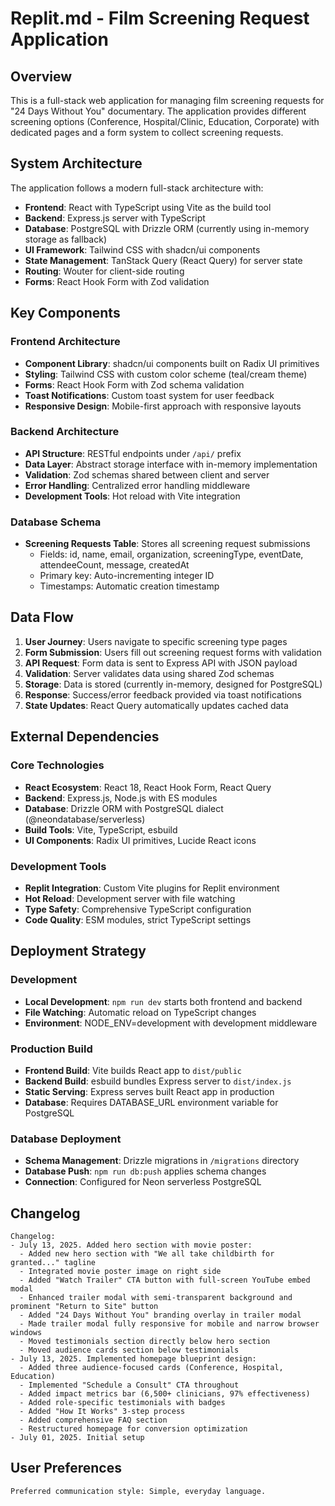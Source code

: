 # Replit.md - Film Screening Request Application

## Overview

This is a full-stack web application for managing film screening requests for "24 Days Without You" documentary. The application provides different screening options (Conference, Hospital/Clinic, Education, Corporate) with dedicated pages and a form system to collect screening requests.

## System Architecture

The application follows a modern full-stack architecture with:

- **Frontend**: React with TypeScript using Vite as the build tool
- **Backend**: Express.js server with TypeScript
- **Database**: PostgreSQL with Drizzle ORM (currently using in-memory storage as fallback)
- **UI Framework**: Tailwind CSS with shadcn/ui components
- **State Management**: TanStack Query (React Query) for server state
- **Routing**: Wouter for client-side routing
- **Forms**: React Hook Form with Zod validation

## Key Components

### Frontend Architecture
- **Component Library**: shadcn/ui components built on Radix UI primitives
- **Styling**: Tailwind CSS with custom color scheme (teal/cream theme)
- **Forms**: React Hook Form with Zod schema validation
- **Toast Notifications**: Custom toast system for user feedback
- **Responsive Design**: Mobile-first approach with responsive layouts

### Backend Architecture
- **API Structure**: RESTful endpoints under `/api/` prefix
- **Data Layer**: Abstract storage interface with in-memory implementation
- **Validation**: Zod schemas shared between client and server
- **Error Handling**: Centralized error handling middleware
- **Development Tools**: Hot reload with Vite integration

### Database Schema
- **Screening Requests Table**: Stores all screening request submissions
  - Fields: id, name, email, organization, screeningType, eventDate, attendeeCount, message, createdAt
  - Primary key: Auto-incrementing integer ID
  - Timestamps: Automatic creation timestamp

## Data Flow

1. **User Journey**: Users navigate to specific screening type pages
2. **Form Submission**: Users fill out screening request forms with validation
3. **API Request**: Form data is sent to Express API with JSON payload
4. **Validation**: Server validates data using shared Zod schemas
5. **Storage**: Data is stored (currently in-memory, designed for PostgreSQL)
6. **Response**: Success/error feedback provided via toast notifications
7. **State Updates**: React Query automatically updates cached data

## External Dependencies

### Core Technologies
- **React Ecosystem**: React 18, React Hook Form, React Query
- **Backend**: Express.js, Node.js with ES modules
- **Database**: Drizzle ORM with PostgreSQL dialect (@neondatabase/serverless)
- **Build Tools**: Vite, TypeScript, esbuild
- **UI Components**: Radix UI primitives, Lucide React icons

### Development Tools
- **Replit Integration**: Custom Vite plugins for Replit environment
- **Hot Reload**: Development server with file watching
- **Type Safety**: Comprehensive TypeScript configuration
- **Code Quality**: ESM modules, strict TypeScript settings

## Deployment Strategy

### Development
- **Local Development**: `npm run dev` starts both frontend and backend
- **File Watching**: Automatic reload on TypeScript changes
- **Environment**: NODE_ENV=development with development middleware

### Production Build
- **Frontend Build**: Vite builds React app to `dist/public`
- **Backend Build**: esbuild bundles Express server to `dist/index.js`
- **Static Serving**: Express serves built React app in production
- **Database**: Requires DATABASE_URL environment variable for PostgreSQL

### Database Deployment
- **Schema Management**: Drizzle migrations in `/migrations` directory
- **Database Push**: `npm run db:push` applies schema changes
- **Connection**: Configured for Neon serverless PostgreSQL

## Changelog

```
Changelog:
- July 13, 2025. Added hero section with movie poster:
  - Added new hero section with "We all take childbirth for granted..." tagline
  - Integrated movie poster image on right side
  - Added "Watch Trailer" CTA button with full-screen YouTube embed modal
  - Enhanced trailer modal with semi-transparent background and prominent "Return to Site" button
  - Added "24 Days Without You" branding overlay in trailer modal
  - Made trailer modal fully responsive for mobile and narrow browser windows
  - Moved testimonials section directly below hero section
  - Moved audience cards section below testimonials
- July 13, 2025. Implemented homepage blueprint design:
  - Added three audience-focused cards (Conference, Hospital, Education)
  - Implemented "Schedule a Consult" CTA throughout
  - Added impact metrics bar (6,500+ clinicians, 97% effectiveness)
  - Added role-specific testimonials with badges
  - Added "How It Works" 3-step process
  - Added comprehensive FAQ section
  - Restructured homepage for conversion optimization
- July 01, 2025. Initial setup
```

## User Preferences

```
Preferred communication style: Simple, everyday language.
```
